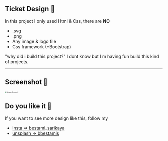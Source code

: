 ## Ticket Design 🎨

In this project I only used Html & Css, there are __NO__    

* .svg
*  .png 
* Any image & logo file
* Css framework (*Bootstrap)

"why did i build this project?" I dont know but I m having fun build this kind of projects.

--------



## Screenshot 📸

<img src="/Users/bbestamis/Desktop/Windows/ticket.png" alt="Screen Shoooot" style="zoom:33%;" />

## Do you like it 🚀

If you want to see more design like this, follow my

- [insta => bestami_sarikaya](https://www.instagram.com/bestami_sarikaya/) 
- [unsplash => bbestamis](https://unsplash.com/@bbestamis)



